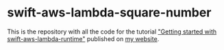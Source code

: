 # swift-aws-lambda-square-number

This is the repository with all the code for the tutorial ["Getting started with swift-aws-lambda-runtime"](https://fabianfett.de/getting-started-with-swift-aws-lambda-runtime) published on [my website](https://fabianfett.de). 

